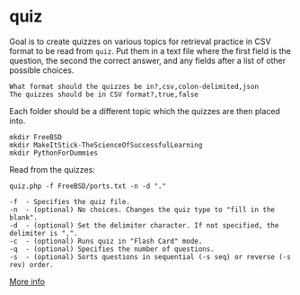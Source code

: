 quiz
====

Goal is to create quizzes on various topics for retrieval practice in CSV format to be read from `quiz`.
Put them in a text file where the first field is the question, the second the correct answer, and any fields after a list of other possible choices.

```
What format should the quizzes be in?,csv,colon-delimited,json
The quizzes should be in CSV format?,true,false
```

Each folder should be a different topic which the quizzes are then placed into.

```
mkdir FreeBSD
mkdir MakeItStick-TheScienceOfSuccessfulLearning
mkdir PythonForDummies
```

Read from the quizzes:
```
quiz.php -f FreeBSD/ports.txt -n -d "."

-f	- Specifies the quiz file.
-n	- (optional) No choices. Changes the quiz type to "fill in the blank".
-d	- (optional) Set the delimiter character. If not specified, the delimiter is ",".
-c	- (optional) Runs quiz in "Flash Card" mode.
-q	- (optional) Specifies the number of questions.
-s	- (optional) Sorts questions in sequential (-s seq) or reverse (-s rev) order.
```

[More info](http://www.amazon.com/Make-It-Stick-Successful-Learning/dp/0674729013)
